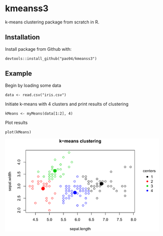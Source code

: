 # kmeanss3
k-means clustering package from scratch in R.

## Installation
Install package from Github with:
```
devtools::install_github("pao94/kmeanss3")
```
## Example
Begin by loading some data
```
data <- read.csv("iris.csv")
```
Initiate k-means with 4 clusters and print results of clustering
```
kMeans <- myMeans(data[1:2], 4)
```
Plot results
```
plot(kMeans)
```
![image](.\man\figs\plot.png)
